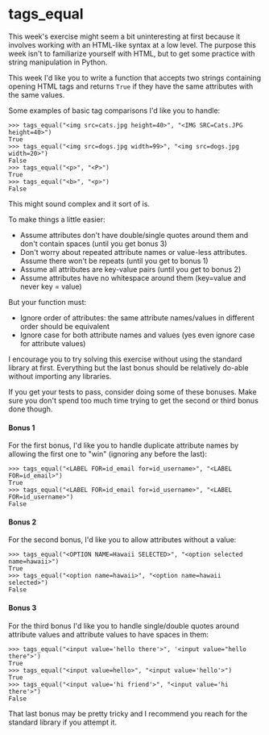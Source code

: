 # tags_equal

This week's exercise might seem a bit uninteresting at first because it involves working with an HTML-like syntax at a low level. The purpose this week isn't to familiarize yourself with HTML, but to get some practice with string manipulation in Python.

This week I'd like you to write a function that accepts two strings containing opening HTML tags and returns `True` if they have the same attributes with the same values.

Some examples of basic tag comparisons I'd like you to handle:

    >>> tags_equal("<img src=cats.jpg height=40>", "<IMG SRC=Cats.JPG height=40>")
    True
    >>> tags_equal("<img src=dogs.jpg width=99>", "<img src=dogs.jpg width=20>")
    False
    >>> tags_equal("<p>", "<P>")
    True
    >>> tags_equal("<b>", "<p>")
    False

This might sound complex and it sort of is.

To make things a little easier:

- Assume attributes don't have double/single quotes around them and don't contain spaces (until you get bonus 3)
- Don't worry about repeated attribute names or value-less attributes. Assume there won't be repeats (until you get to bonus 1)
- Assume all attributes are key-value pairs (until you get to bonus 2)
- Assume attributes have no whitespace around them (key=value and never key = value)

But your function must:

- Ignore order of attributes: the same attribute names/values in different order should be equivalent
- Ignore case for both attribute names and values (yes even ignore case for attribute values)

I encourage you to try solving this exercise without using the standard library at first. Everything but the last bonus should be relatively do-able without importing any libraries.

If you get your tests to pass, consider doing some of these bonuses. Make sure you don't spend too much time trying to get the second or third bonus done though.

#### Bonus 1

For the first bonus, I'd like you to handle duplicate attribute names by allowing the first one to "win" (ignoring any before the last):

    >>> tags_equal("<LABEL FOR=id_email for=id_username>", "<LABEL FOR=id_email>")
    True
    >>> tags_equal("<LABEL FOR=id_email for=id_username>", "<LABEL FOR=id_username>")
    False

#### Bonus 2

For the second bonus, I'd like you to allow attributes without a value:

    >>> tags_equal("<OPTION NAME=Hawaii SELECTED>", "<option selected name=hawaii>")
    True
    >>> tags_equal("<option name=hawaii>", "<option name=hawaii selected>")
    False

#### Bonus 3

For the third bonus I'd like you to handle single/double quotes around attribute values and attribute values to have spaces in them:

    >>> tags_equal("<input value='hello there'>", '<input value="hello there">')
    True
    >>> tags_equal("<input value=hello>", "<input value='hello'>")
    True
    >>> tags_equal("<input value='hi friend'>", "<input value='hi there'>")
    False

That last bonus may be pretty tricky and I recommend you reach for the standard library if you attempt it.
